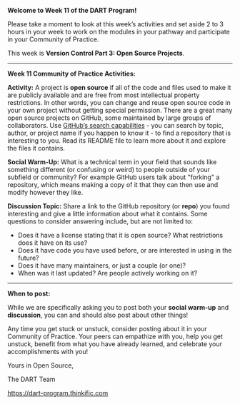 **Welcome to Week 11 of the DART Program!**

Please take a moment to look at this week’s activities and set aside 2 to 3 hours in your week to work on the modules in your pathway and participate in your Community of Practice. 

This week is **Version Control Part 3: Open Source Projects**.

---

**Week 11 Community of Practice Activities:**

**Activity:** 
A project is **open source** if all of the code and files used to make it are publicly available and are free from most intellectual property restrictions.  In other words, you can change and reuse open source code in your own project without getting special permission. There are a great many open source projects on GitHub, some maintained by large groups of collaborators. Use [GitHub’s search capabilities](https://github.com/search) - you can search by topic, author, or project name if you happen to know it - to find a repository that is interesting to you.  Read its README file to learn more about it and explore the files it contains. 

**Social Warm-Up:** 
What is a technical term in your field that sounds like something different (or confusing or weird) to people outside of your subfield or community? For example GitHub users talk about "forking" a repository, which means making a copy of it that they can then use and modify however they like.

**Discussion Topic:** 
Share a link to the GitHub repository (or **repo**) you found interesting and give a little information about what it contains. Some questions to consider answering include, but are not limited to:
<ul>
    <li> Does it have a license stating that it is open source? What restrictions does it have on its use? </li>
    <li> Does it have code you have used before, or are interested in using in the future?  </li>
    <li> Does it have many maintainers, or just a couple (or one)? </li>
    <li> When was it last updated? Are people actively working on it? </li>
</ul>


---

**When to post:**

While we are specifically asking you to post both your **social warm-up** and **discussion**, you can and should also post about other things!

Any time you get stuck or unstuck, consider posting about it in your Community of Practice. Your peers can empathize with you, help you get unstuck, benefit from what you have already learned, and celebrate your accomplishments with you!

 Yours in Open Source, 

The DART Team

https://dart-program.thinkific.com
